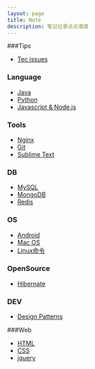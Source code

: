 ```yaml
---
layout: page
title: Note
description: 笔记记录点点滴滴
---
```

###Tips
+ [Tec issues](tips/tec.html)

### Language

+ [Java](language/java.html) 
+ [Python](language/python.html) 
+ [Javascript & Node.js](language/javascript.html) 


### Tools

+ [Nginx](tool/nginx.html) 
+ [Git](tool/git.html) 
+ [Sublime Text](tool/sublime-text.html)

### DB

+ [MySQL](db/mysql.html) 
+ [MongoDB]() 
+ [Redis]() 

### OS
+ [Android](os/android.html) 
+ [Mac OS](os/mac.html) 
+ [Linux命令](os/linux-command.html) 

### OpenSource
+ [Hibernate](opensource/hibernate.html) 

### DEV
+ [Design Patterns](dev/design-pattern.html) 

###Web
+ [HTML](web/html.html) 
+ [CSS](web/css.html) 
+ [jquery](web/jquery.html) 
